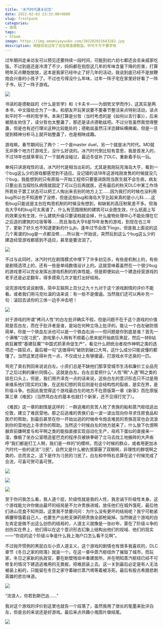 ```yaml
---
title: '冰汽时代通关纪念'
date: 2022-02-03 23:33:00+0800
slug: frostpunk
categories:
- 游戏
tags:
- Steam
image: https://img.amamiyayuuko.com/202202031643282.jpg
description: 隔壁叔叔过年了还在嗯造德勒兹，你可千万不要学他
---
```


过年期间走亲访友可以预见还要持续一段时间，可能到初六初七都还会去亲戚家吃饭。不过到底还是冷清了不少，妈妈都在抱怨这几年的年味含量下降的厉害，打算明年买点鞭炮放放，这本是我家已经中止了好几年的活动，我说到底已经不是放鞭炮会兴奋的小孩子了。不过也亏得没什么年味，过年一阵子宅在家里好好看了一阵子书，玩了一阵子游戏。

![](https://img.amamiyayuuko.com/202202031656819.jpg)

书读的是德勒兹的《什么是哲学》和《卡夫卡——为弱势文学而作》，这其实是两本书，中文版给合为了一本。和朋友开玩笑说要不要春节整活来点特别活动，读点和平时不一样的哲学书，本来打算是分哲（当时考虑的是《如何以言行事》），后来被朋友劝住了，读分哲也太整蛊了，那还是读点德勒兹吧。不过分哲虽然我觉得整蛊，但是也有述行理论这种比较能处的；德勒兹虽然汪洋恣肆纵横捭阖，但是一旦提到精神分析马上就开始整蛊了，也是相映成趣。

游戏嘛，春节期间玩了两个：一个是master duel，另一个就是冰汽时代。MD就无非换个地方打游戏王，没什么好说的。冰汽时代倒比较有意思，我是首发入的，不过18年也就草草玩了一下就再没碰过，最近冬促补了DLC，重新着手玩一玩。

单纯只讲游戏性的话，冰汽时代是相当出彩的。尤其是我刚玩完海岛大亨，看到一个bug这么少的游戏都感觉到不适应。没记错的话18年这游戏刚发售的时候就没几个bug，我能想到的只有原版一开始工程师只要塞进医院当医生就不会生病，病友只要出去当探险队病情就固定了可以日后再就医，还有最后的秋天DLC中某工作场所若处于罢工状态可以把工人掏出来去别的地方上工……因为我打的时候也没利用bug所以也不知道修了没修，但是这些bug和海岛大亨比起来真的是小儿科……这些bug只能说是主创在构思机制的时候没有想到，和缺氧的高压制氧差不多。但海岛大亨6的bug可太离谱了，什么有范围限制的建筑可以全图生效，什么纸面上写的效果没有生效，什么建筑升级只要读档就会掉，什么废物处理中心不能处理在它之后造的建筑的垃圾等等……而且海岛大亨6是19年发售的游戏，到现在也三年了，更新了好久也不知道更新的什么jb，逢年过节会改下logo，但是我上面说的这几个离谱的bug是一点都没修……所以我一开始说，突然玩到这么个bug这么少的建造经营游戏都感到不适应，甚至是要流泪了。

![](https://img.amamiyayuuko.com/202202031945918.jpg)

不过与此同时，冰汽时代在剧情模式中埋下了许多初见杀，有些是机制上的，有些是剧情选项上的，还有一些是单纯数值设计上的。这就意味着虽然在一个很少bug的游戏里可以完全发挥出游戏机制的机体性能，但是即便如此一个建造经营游戏的老手还是必定翻车，得多摸索几次才能打出好结局。

说完游戏性说说剧情，简中互联网上百分之九十九对于这个游戏剧情的评价不能看。或者我们用马克吐温的话来说：有一些不是傻逼。当然我们还可以再补充一句：滚回去读你的三体一边手冲去吧！

![](https://img.amamiyayuuko.com/202202032006949.png)

对于游戏的所谓“拷问人性”的白左批评确实不假，但是问题不在于这个游戏的价值观是否白左，而在于批评者是谁，是站在何种立场上批评的。能让一个白左破防很简单，你是一个铁血左派也可以是一个铁血右派——但问题是你到底是谁？首先一个满嘴“刁民刁民”，游戏里小人稍有不顺着心思来就开始疯狂黑屁，然后一转B站疯狂翼赞“基建狂魔”“中国式抓革命促生产”，看见什么把统治者视作神明之类的选项还一路狂点，最后被一句“这值得吗”破防到破口大骂，这什么成分只能说懂的都懂了。当然这里还得补充一点，不仅成分上有够傻逼，打游戏水平还臭的一匹。

骂完了臭右狗回来说说白左。小资们总是不缺他们那享受城市生活和廉价工业品完了之后过剩的廉价同情心，这就是白左。白左总爱把什么“人性”啊“人道”啊之类的挂在口头上，但是，我们用齐泽克一点的话来说，这些白左的意识形态只不过是用来维系他们现实的幻象，在这些幻想的背后则是社会结构性的裂痕，是实在界，是阶级斗争。也因此我觉得这个游戏最白左的地方不在原版第一章《新家》而在原版第三章《难民》（当然骂白左的基本也就打个新家，还不见得打完了）。

《难民》这一章的剧情是这样的：一群逃难的贫苦人抢了贵族的船和蒸汽枢纽逃出伦敦，建立了难民营地。那之后逃难的贵族们会一波一波出现向你寻求住房食品和医疗的帮助，到最后甚至在你一开始出逃的时候命令炮击难民的贵族高官也会流浪到你的营地边上寻求你的帮助。当然这个时候白左的地方就来了，什么放下仇恨啊摒弃前嫌啊爱与和平啊之类的能指直接实现自动化生产，母鸡下蛋似的直接来一溜，像极了坐办公室嗯造星巴克的程序员被铁拳砸了立马去找工地搬砖的大声疾呼“我们都是打工人啊，我们是一样的”的模样。而这个时候的群众，或者用更加冰汽时代一些的说法“刁民”，自然又是什么被仇恨蒙蔽了双眼啊，非理性的群氓啊之类的，总而言之，这下是作为刁民的刁民了。白左和中特右总算在这个时候完成了合流，可喜可贺可喜可贺。

![](https://img.amamiyayuuko.com/202202032256789.jpg)

![](https://img.amamiyayuuko.com/202202032256791.jpg)

![](https://img.amamiyayuuko.com/202202032331987.jpg)

至于你问我怎么看，我人道个屁，阶级性就是我的人性，我忠诚于阶级性本身。这个游戏能允许你做出最坏的结局是不允许贵族进城，放任他们在城外饿死，最后他们进山觅食不知所踪。这里我不禁要问问：为什么没有更坏的结局呢？我宁可勒紧裤腰带饿着自己人，也要生产出枪支弹药把贵族全部枪毙掉。当然做这个游戏的白左肯定是做不出这么创伤的结局的，人道主义就像是一张纱布，蒙在了阶级斗争的创伤实在界上，他们得以在这个意识形态幻象上结构出他们的视域、他们的现实——“你说的这个阶级斗争是什么我上海户口怎么看不见啊”。

不过抛开惯例的黑屁白左小资人道主义，这个游戏的剧情也有很多我喜欢的，DLC章节《冬日之家的陨落》就是一个。在这一章中蒸汽枢纽炸了摧毁了城市，而玩家，冬日之家新的执政官，要在断壁残垣中重建居所，并在明知蒸汽枢纽已经不可修复的情况下建造逃难用的无畏舰，把难民装上去。这一关到最后必定是有人无法被装上船的，只能留在冬日之家守着破烂蒸汽塔等着被冻死。最后有股古希腊悲剧英雄的悲壮味道。

![](https://img.amamiyayuuko.com/202202032331381.jpg)

“流浪人，你若到斯巴达……”

我对这个游戏的评价到这里也就告一个段落了，虽然我用了很长的笔墨来批评白左，但是总的来说还是好游戏。最后来点共趣小鬼图片做结尾。

![](https://img.amamiyayuuko.com/202202032334039.jpg)